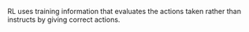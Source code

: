 RL uses training information that evaluates the actions taken rather than instructs by giving correct actions.
